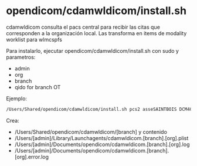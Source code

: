 # opendicom/cdamwldicom/install.sh

cdamwldicom consulta el pacs central para recibir las citas que corresponden a la organización local. Las transforma en items de modality worklist para wlmcspfs

Para instalarlo, ejecutar opendicom/cdamwldicom/install.sh con sudo y parametros:

- admin
- org
- branch
- qido for branch OT

Ejemplo:

```sh
/Users/Shared/opendicom/cdamwldicom/install.sh pcs2 asseSAINTBOIS DCM4CHEE "https://serviciosridi.asse.uy/dcm4chee-arc/qido/DCM4CHEE/instances?Modality=OT&amp;00080080=asseSAINTBOIS&amp;SeriesDescription=solicitud&amp;NumberOfStudyRelatedInstances=1&amp;StudyDate="
```

Crea:

- /Users/Shared/opendicom/cdamwldicom/[branch]  y contenido
- /Users/[admin]/Library/Launchagents/cdamwldicom.[branch].[org].plist
- /Users/[admin]/Documents/opendicom/cdamwldicom.[branch].[org].log
- /Users/[admin]/Documents/opendicom/cdamwldicom.[branch].[org].error.log